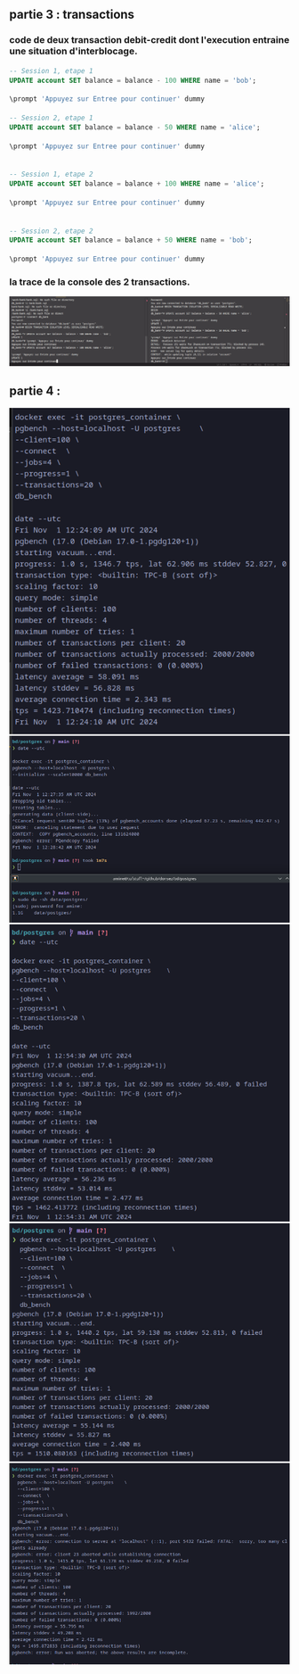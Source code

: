 ## partie 3 : transactions

### code de deux transaction debit-credit dont l'execution entraine une situation d'interblocage.

```sql
-- Session 1, etape 1
UPDATE account SET balance = balance - 100 WHERE name = 'bob';

\prompt 'Appuyez sur Entree pour continuer' dummy

-- Session 2, etape 1
UPDATE account SET balance = balance - 50 WHERE name = 'alice';

\prompt 'Appuyez sur Entree pour continuer' dummy


-- Session 1, etape 2
UPDATE account SET balance = balance + 100 WHERE name = 'alice';

\prompt 'Appuyez sur Entree pour continuer' dummy


-- Session 2, etape 2
UPDATE account SET balance = balance + 50 WHERE name = 'bob';

\prompt 'Appuyez sur Entree pour continuer' dummy
```

### la trace de la console des 2 transactions.

![Alt text](screens/deadlock.png)

## partie 4 :

![Alt text](screens/Screenshot_20241101_012446.png)
![Alt text](screens/Screenshot_20241101_012906.png)
![Alt text](screens/Screenshot_20241101_015501.png)
![Alt text](screens/Screenshot_20241101_015603.png)
![Alt text](screens/Screenshot_20241101_015632.png)
